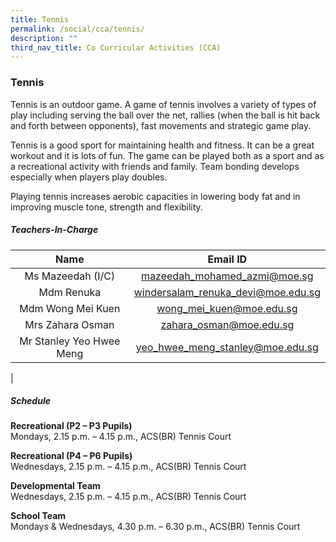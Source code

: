 ```yaml
---
title: Tennis
permalink: /social/cca/tennis/
description: ""
third_nav_title: Co Curricular Activities (CCA)
---
```

### **Tennis**

Tennis is an outdoor game. A game of tennis involves a variety of types of play including serving the ball over the net, rallies (when the ball is hit back and forth between opponents), fast movements and strategic game play.

Tennis is a good sport for maintaining health and fitness. It can be a great workout and it is lots of fun. The game can be played both as a sport and as a recreational activity with friends and family. Team bonding develops especially when players play doubles.

Playing tennis increases aerobic capacities in lowering body fat and in improving muscle tone, strength and flexibility.

##### **Teachers-In-Charge**

| Name | Email ID |
|:---:|:---:|
| Ms Mazeedah (I/C)  |   [mazeedah_mohamed_azmi@moe.sg](mailto:mazeedah_mohamed_azmi@moe.sg) |
| Mdm Renuka | [windersalam_renuka_devi@moe.edu.sg](mailto:windersalam_renuka_devi@moe.edu.sg) |
| Mdm Wong Mei Kuen |  [wong_mei_kuen@moe.edu.sg](mailto:wong_mei_kuen@moe.edu.sg) |
| Mrs Zahara Osman |  [zahara_osman@moe.edu.sg](mailto:zahara_osman@moe.edu.sg) |
| Mr Stanley Yeo Hwee Meng |  [yeo_hwee_meng_stanley@moe.edu.sg](mailto:yeo_hwee_meng_stanley@moe.edu.sg) |
|

##### **Schedule**
**Recreational (P2 – P3 Pupils)**<br>
Mondays, 2.15 p.m. – 4.15 p.m., ACS(BR) Tennis Court

**Recreational (P4 – P6 Pupils)**<br>
Wednesdays, 2.15 p.m. – 4.15 p.m., ACS(BR) Tennis Court

**Developmental Team**<br>
Wednesdays, 2.15 p.m. – 4.15 p.m., ACS(BR) Tennis Court

**School Team**<br>
Mondays & Wednesdays, 4.30 p.m. – 6.30 p.m., ACS(BR) Tennis Court